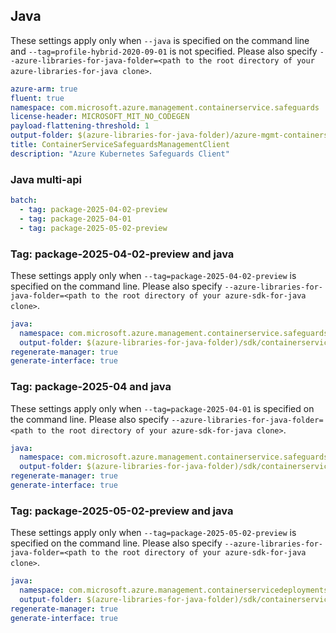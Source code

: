 ## Java

These settings apply only when `--java` is specified on the command line and `--tag=profile-hybrid-2020-09-01` is not specified.
Please also specify `--azure-libraries-for-java-folder=<path to the root directory of your azure-libraries-for-java clone>`.

``` yaml $(java)
azure-arm: true
fluent: true
namespace: com.microsoft.azure.management.containerservice.safeguards
license-header: MICROSOFT_MIT_NO_CODEGEN
payload-flattening-threshold: 1
output-folder: $(azure-libraries-for-java-folder)/azure-mgmt-containerservice-safeguards
title: ContainerServiceSafeguardsManagementClient
description: "Azure Kubernetes Safeguards Client"
```

### Java multi-api

``` yaml $(java) && $(multiapi)
batch:
  - tag: package-2025-04-02-preview
  - tag: package-2025-04-01
  - tag: package-2025-05-02-preview
```

### Tag: package-2025-04-02-preview and java

These settings apply only when `--tag=package-2025-04-02-preview` is specified on the command line.
Please also specify `--azure-libraries-for-java-folder=<path to the root directory of your azure-sdk-for-java clone>`.

``` yaml $(tag) == 'package-2025-04-02-preview' && $(java) && $(multiapi)
java:
  namespace: com.microsoft.azure.management.containerservice.safeguards.v2025_04_02_preview
  output-folder: $(azure-libraries-for-java-folder)/sdk/containerservice/safeguards/mgmt-v2025_04_02_preview
regenerate-manager: true
generate-interface: true
```

### Tag: package-2025-04 and java

These settings apply only when `--tag=package-2025-04-01` is specified on the command line.
Please also specify `--azure-libraries-for-java-folder=<path to the root directory of your azure-sdk-for-java clone>`.

``` yaml $(tag) == 'package-2025-04-01' && $(java) && $(multiapi)
java:
  namespace: com.microsoft.azure.management.containerservice.safeguards.v2025_04_01
  output-folder: $(azure-libraries-for-java-folder)/sdk/containerservice/safeguards/mgmt-v2025_04_01
regenerate-manager: true
generate-interface: true
```

### Tag: package-2025-05-02-preview and java

These settings apply only when `--tag=package-2025-05-02-preview` is specified on the command line.
Please also specify `--azure-libraries-for-java-folder=<path to the root directory of your azure-sdk-for-java clone>`.

``` yaml $(tag) == 'package-2025-05-02-preview' && $(java) && $(multiapi)
java:
  namespace: com.microsoft.azure.management.containerservicedeploymentsafeguards.v2025_05_02_preview
  output-folder: $(azure-libraries-for-java-folder)/sdk/containerservice/mgmt-v2025_05_02_preview
regenerate-manager: true
generate-interface: true
```
